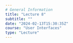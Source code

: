 ```yaml
---
# General Information
title: "Lecture 8"
subtitle: ""
date: "2024-02-13T15:30:35Z"
course: "User Interfaces"
type: "Lecture"
---
```

